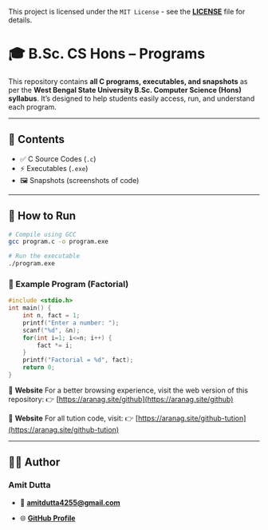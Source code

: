 This project is licensed under the `MIT License` - see the **[LICENSE](LICENSE)** file for details.

# 🎓 B.Sc. CS Hons – Programs

This repository contains **all C programs, executables, and snapshots** as per the **West Bengal State University B.Sc. Computer Science (Hons) syllabus**.
It’s designed to help students easily access, run, and understand each program.

---

## 📂 Contents

* ✅ C Source Codes (`.c`)
* ⚡ Executables (`.exe`)
* 🖼️ Snapshots (screenshots of code)

---

## 🚀 How to Run

```bash
# Compile using GCC
gcc program.c -o program.exe

# Run the executable
./program.exe
```

### 📌 Example Program (Factorial)

```c
#include <stdio.h>
int main() {
    int n, fact = 1;
    printf("Enter a number: ");
    scanf("%d", &n);
    for(int i=1; i<=n; i++) {
        fact *= i;
    }
    printf("Factorial = %d", fact);
    return 0;
}
```

🔗 **Website**
For a better browsing experience, visit the web version of this repository:
👉 [https://aranag.site/github](https://aranag.site/github)

🔗 **Website**
For all tution code, visit:
👉 [https://aranag.site/github-tution](https://aranag.site/github-tution)

---

## 👨‍💻 Author

### Amit Dutta

* 📧 **amitdutta4255@gmail.com**

* 🌐 [**GitHub Profile**](https://github.com/notamitgamer)
